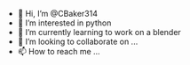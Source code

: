- 👋 Hi, I’m @CBaker314
- 👀 I’m interested in python
- 🌱 I’m currently learning to work on a blender
- 💞️ I’m looking to collaborate on ...
- 📫 How to reach me ...

<!---
CBaker314/CBaker314 is a ✨ special ✨ repository because its `README.md` (this file) appears on your GitHub profile.
You can click the Preview link to take a look at your changes.
--->
